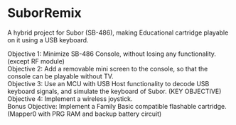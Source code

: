 # SuborRemix
A hybrid project for Subor (SB-486), making Educational cartridge playable on it using a USB keyboard.

Objective 1: Minimize SB-486 Console, without losing any functionality. (except RF module)<br/>
Objective 2: Add a removable mini screen to the console, so that the console can be playable without TV.<br/>
Objective 3: Use an MCU with USB Host functionality to decode USB keyboard signals, and simulate the keyboard of Subor. (KEY OBJECTIVE)<br/>
Objective 4: Implement a wireless joystick.<br/>
Bonus Objective: Implement a Family Basic compatible flashable cartridge. (Mapper0 with PRG RAM and backup battery circuit)<br/>
